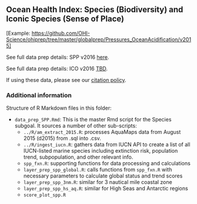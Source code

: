 ## Ocean Health Index: Species (Biodiversity) and Iconic Species (Sense of Place)

[Example: https://github.com/OHI-Science/ohiprep/tree/master/globalprep/Pressures_OceanAcidification/v2015]

See full data prep details: SPP v2016 [here](https://rawgit.com/OHI-Science/ohiprep/master/globalprep/spp_ico/v2016/data_prep_SPP.html).

See full data prep details: ICO v2016 [TBD](https://rawgit.com/OHI-Science/ohiprep/master/globalprep/spp_ico/v2016/data_prep_ICO.html).

If using these data, please see our [citation policy](http://ohi-science.org/citation-policy).


### Additional information

Structure of R Markdown files in this folder:

* `data_prep_SPP.Rmd`: This is the master Rmd script for the Species subgoal.  It sources a number of other sub-scripts:
    * `../R/am_extract_2015.R`: processes AquaMaps data from August 2015 (d2015) from .sql into .csv.
    * `../R/ingest_iucn.R`: gathers data from IUCN API to create a list of all IUCN-listed marine species including extinction risk, population trend, subpopulation, and other relevant info.
    * `spp_fxn.R`:  supporting functions for data processing and calculations
    * `layer_prep_spp_global.R`: calls functions from `spp_fxn.R` with necessary parameters to calculate global status and trend scores
    * `layer_prep_spp_3nm.R`: similar for 3 nautical mile coastal zone
    * `layer_prep_spp_hs_aq.R`: similar for High Seas and Antarctic regions
    * `score_plot_spp.R`
